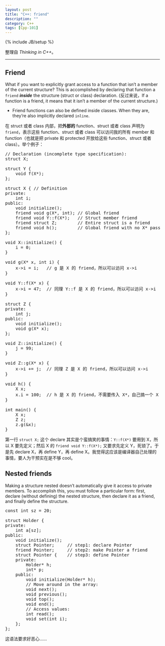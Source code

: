 ```yaml
---
layout: post
title: "C++: friend"
description: ""
category: C++
tags: [Cpp-101]
---
```

{% include JB/setup %}

整理自 _Thinking in C++_。

-----

## Friend

What if you want to explicitly grant access to a function that isn’t a member of the current structure? This is accomplished by declaring that function a `friend` _**inside**_ the structure (struct or class) declaration. (反过来说，If a function is a friend, it means that it
isn’t a member of the current structure.)

- Friend functions can also be defined inside classes. When they are, they’re also implicitly declared `inline`.

在 struct 或者 class 内部，把**外部的** function、struct 或者 class 声明为 `friend`，表示这些 function、struct 或者 class 可以访问我的所有 member 和 function（也就是把 private 和 protected 开放给这些 function、struct 或者 class）。举个例子：

<pre class="prettyprint linenums">
// Declaration (incomplete type specification):
struct X;

struct Y {
	void f(X*);
};

struct X { // Definition
private:
	int i;
public:
	void initialize();
	friend void g(X*, int);	// Global friend
	friend void Y::f(X*);	// Struct member friend
	friend struct Z;		// Entire struct is a friend
	friend void h();		// Global friend with no X* passed in
};

void X::initialize() {
	i = 0;
}

void g(X* x, int i) {
	x->i = i; 	// g 是 X 的 friend，所以可以访问 x->i
}

void Y::f(X* x) {
	x->i = 47;	// 同理 Y::f 是 X 的 friend，所以可以访问 x->i
}

struct Z {
private:
	int j;
public:
	void initialize();
	void g(X* x);
};

void Z::initialize() {
	j = 99;
}

void Z::g(X* x) {
	x->i += j;	// 同理 Z 是 X 的 friend，所以可以访问 x->i
}

void h() {
	X x;
	x.i = 100;	// h 是 X 的 friend，不需要传入 X*，自己搞一个 X 也可以访问 x->i
}

int main() {
	X x;
	Z z;
	z.g(&x);
}
</pre>

第一行 `struct X;` 这个 declare 其实是个蛮搞笑的事情：`Y::f(X*)` 要用到 X，所以 X 要先定义；然后 X 的 `friend void Y::f(X*);` 又要求先定义 Y，死锁了。于是先 declare X，再 define Y，再 define X。我觉得这应该是编译器自己处理的事情，要人为干预实在是不够 cool。

## Nested friends

Making a structure nested doesn’t automatically give it access to private members. To accomplish this, you must follow a particular form: first, declare (without defining) the nested structure, then declare it as a friend, and finally define the structure.

<pre class="prettyprint linenums">
const int sz = 20;

struct Holder {
private:
	int a[sz];
public:
	void initialize();
	struct Pointer;		// step1: declare Pointer
	friend Pointer;		// step2: make Pointer a friend
	struct Pointer {	// step3: define Pointer
	private:
		Holder* h;
		int* p;
	public:
		void initialize(Holder* h);
		// Move around in the array:
		void next();
		void previous();
		void top();
		void end();
		// Access values:
		int read();
		void set(int i);
	};
};
</pre>

这语法要求好恶心……

